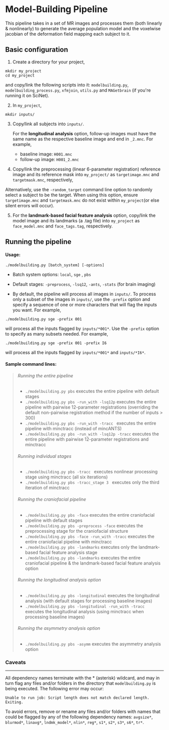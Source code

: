 Model-Building Pipeline
================================
This pipeline takes in a set of MR images and processes them (both linearly & nonlinearly) to generate the average 
population model and the voxelwise jacobian of the deformation field mapping each subject to it.

Basic configuration  
-------------------------
1. Create a directory for your project,
```
mkdir my_project
cd my_project
```
   and copy/link the following scripts into it: 
   `modelbuilding.py`, `modelbuilding_process.py`, `xfmjoin`, `utils.py` and `MAGetbrain` (if you're running it on SciNet).

2. In `my_project`, 
```
mkdir inputs/
```

3. Copy/link all subjects into `inputs/`. 
   
   For the **longitudinal analysis** option, follow-up images must have the same name as the respective baseline image and end in `_2.mnc`. For example, 
    * baseline image:  `H001.mnc`
    * follow-up image: `H001_2.mnc`		

4. Copy/link the preprocessing (linear 6-parameter registration) reference image and its reference mask into               `my_project/` as `targetimage.mnc` and `targetmask.mnc`, respectively,

  Alternatively, use the `-random_target` command line option to randomly select a subject to be the target. When using this option, ensure `targetimage.mnc` and `targetmask.mnc` do not exist within `my_project`(or else silent errors will occur).

5. For the **landmark-based facial feature analysis** option, copy/link the model image and its landmarks (a .tag file) into `my_project` as `face_model.mnc` and `face_tags.tag`, respectively.


Running the pipeline 
-------------------------
#### Usage: 
```
./modelbuilding.py [batch_system] [-options]
```
 * Batch system options: `local`, `sge` , `pbs`

 * Default stages: `-preprocess`, `-lsq12`, `-ants`, `-stats` (for brain imaging)

 * By default, the pipeline will process all images in `inputs/`. To process only a subset of the images in `inputs/`, use the `-prefix` option and specify a sequence of one or more characters that will flag the inputs you want. For example,
```
./modelbuilding.py sge -prefix 001  
```

 will process all the inputs flagged by `inputs/*001*`. Use the `-prefix` option to specify as many subsets needed. For example, 
```
./modelbuilding.py sge -prefix 001 -prefix I6
```
will process all the inputs flagged by `inputs/*001*` and `inputs/*I6*`. 



#### Sample command lines:

> ###### Running the entire pipeline 
> * `./modelbuilding.py pbs` executes the entire pipeline with default stages
> * `./modelbuilding.py pbs -run_with -lsq12p` executes the entire pipeline with pairwise 12-parameter registrations          (overriding the default non-pairwise registration method if the number of inputs > 300)
> * `./modelbuilding.py pbs -run_with -tracc ` executes the entire pipeline with minctracc (instead of mincANTS)
> * `./modelbuilding.py pbs -run_with -lsq12p -tracc` executes the entire pipeline with pairwise 12-parameter registrations and minctracc
>
>###### Running individual stages
> * `./modelbuilding.py pbs -tracc ` executes nonlinear processing stage using minctracc (all six iterations) 
> * `./modelbuilding.py pbs -tracc_stage 3 ` executes only the third iteration of minctracc
>
>###### Running the craniofacial pipeline
> * `./modelbuilding.py pbs -face` executes the entire craniofacial pipeline with default stages 
> * `./modelbuilding.py pbs -preprocess -face` executes the preprocessing stage for the craniofacial structure 
> * `./modelbuilding.py pbs -face -run_with -tracc` executes the entire craniofacial pipeline with minctracc
> * `./modelbuilding.py pbs -landmarks` executes only the landmark-based facial feature analysis stage
> * `./modelbuilding.py pbs -landmarks` executes the entire craniofacial pipeline & the landmark-based facial feature        analysis option 
>
>###### Running the longitudinal analysis option
> * `./modelbuilding.py pbs -longitudinal` executes the longitudinal analysis (with default stages for processing baseline    images)
> * `./modelbuilding.py pbs -longitudinal -run_with -tracc` executes the longitudinal analysis (using minctracc when processing baseline images)
>
>###### Running the asymmetry analysis option
> * `./modelbuilding.py pbs -asymm` executes the asymmetry analysis option
>

 

### Caveats 
--------------------

All dependency names terminate with the * (asterisk) wildcard, and may in turn flag any
files and/or folders in the directory that `modelbuilding.py` is being executed. The following error may occur:
    
    Unable to run job: Script length does not match declared length.
    Exiting.

To avoid errors, remove or rename any files and/or folders with names that could be flagged by 
any of the following dependency names: 
`avgsize*`, `blurmod*`, `linavg*`, `lndmk_model*`, `nlin*`, `reg*`, `s1*`, `s2*`, `s3*`, `s6*`, `tr*`.
